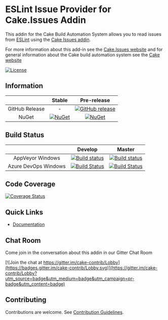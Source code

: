 # ESLint Issue Provider for Cake.Issues Addin

This addin for the Cake Build Automation System allows you to read issues from [ESLint](http://eslint.org/)
using the [Cake Issues addin](https://github.com/cake-contrib/Cake.Issues).

For more information about this add-in see the [Cake.Issues website](https://cake-contrib.github.io/Cake.Issues.Website)
and for general information about the Cake build automation system see the [Cake website](http://cakebuild.net)

[![License](http://img.shields.io/:license-mit-blue.svg)](https://github.com/cake-contrib/Cake.Issues.EsLint/blob/feature/build/LICENSE)

## Information

| | Stable | Pre-release |
|:--:|:--:|:--:|
|GitHub Release|-|[![GitHub release](https://img.shields.io/github/release/cake-contrib/Cake.Issues.EsLint.svg)](https://github.com/cake-contrib/Cake.Issues.EsLint/releases/latest)|
|NuGet|[![NuGet](https://img.shields.io/nuget/v/Cake.Issues.EsLint.svg)](https://www.nuget.org/packages/Cake.Issues.EsLint)|[![NuGet](https://img.shields.io/nuget/vpre/Cake.Issues.EsLint.svg)](https://www.nuget.org/packages/Cake.Issues.EsLint)|

## Build Status

| | Develop | Master |
|:--:|:--:|:--:|
|AppVeyor Windows|[![Build status](https://ci.appveyor.com/api/projects/status/bg5g0rn1b1xvpw06/branch/develop?svg=true)](https://ci.appveyor.com/project/cakecontrib/cake-issues-eslint/branch/develop)|[![Build status](https://ci.appveyor.com/api/projects/status/bg5g0rn1b1xvpw06/branch/master?svg=true)](https://ci.appveyor.com/project/cakecontrib/cake-issues-eslint/branch/master)|
|Azure DevOps Windows|[![Build Status](https://dev.azure.com/cake-contrib/Cake.Issues.EsLint/_apis/build/status/cake-contrib.Cake.Issues.EsLint?branchName=develop&jobName=Windows)](https://dev.azure.com/cake-contrib/Cake.Issues.EsLint/_build/latest?definitionId=12?branchName=develop)|[![Build Status](https://dev.azure.com/cake-contrib/Cake.Issues.EsLint/_apis/build/status/cake-contrib.Cake.Issues.EsLint?branchName=master&jobName=Windows)](https://dev.azure.com/cake-contrib/Cake.Issues.EsLint/_build/latest?definitionId=12?branchName=master)|

## Code Coverage

[![Coverage Status](https://coveralls.io/repos/github/cake-contrib/Cake.Issues.EsLint/badge.svg?branch=develop)](https://coveralls.io/github/cake-contrib/Cake.Issues.EsLint?branch=develop)

## Quick Links

- [Documentation](https://cake-contrib.github.io/Cake.Issues.Website)

## Chat Room

Come join in the conversation about this addin in our Gitter Chat Room

[![Join the chat at https://gitter.im/cake-contrib/Lobby](https://badges.gitter.im/cake-contrib/Lobby.svg)](https://gitter.im/cake-contrib/Lobby?utm_source=badge&utm_medium=badge&utm_campaign=pr-badge&utm_content=badge)

## Contributing

Contributions are welcome. See [Contribution Guidelines](CONTRIBUTING.md).